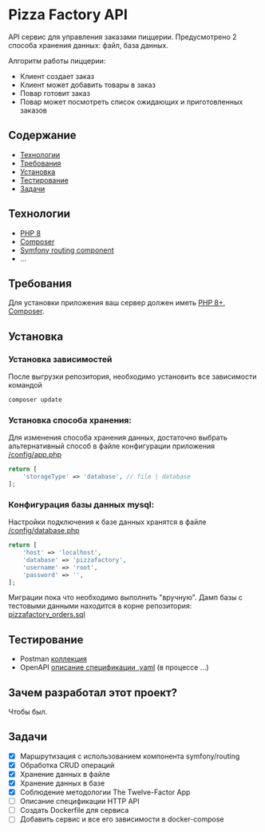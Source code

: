 # Pizza Factory API
API сервис для управления заказами пиццерии.  Предусмотрено 2 способа хранения данных: файл, база данных.

Алгоритм работы пиццерии:
* Клиент создает заказ
* Клиент может добавить товары в заказ
* Повар готовит заказ
* Повар может посмотреть список ожидающих и приготовленных заказов

## Содержание
- [Технологии](#технологии)
- [Требования](#требования)
- [Установка](#установка)
- [Тестирование](#тестирование)
- [Задачи](#задачи)

## Технологии
- [PHP 8](https://www.php.net/downloads.php)
- [Composer](https://getcomposer.org/)
- [Symfony routing component](https://packagist.org/packages/symfony/routing)
- ...

## Требования
Для установки приложения ваш сервер должен иметь [PHP 8+](https://www.php.net/downloads.php), [Composer](https://getcomposer.org/).

## Установка

### Установка зависимостей

После выгрузки репозитория, необходимо установить все зависимости командой
```sh
composer update
```

### Установка способа хранения:

Для изменения способа хранения данных, достаточно выбрать альтернативный способ в файле конфигурации приложения [/config/app.php](/config/app.php)
```php
return [
    'storageType' => 'database', // file | database
];
```

### Конфигурация базы данных mysql:

Настройки подключения к базе данных хранятся в файле [/config/database.php](/config/database.php)
```php
return [
    'host' => 'localhost',
    'database' => 'pizzafactory',
    'username' => 'root',
    'password' => '',
];
```
Миграции пока что необходимо выполнить "вручную". Дамп базы с тестовыми данными находится в корне репозитория: [pizzafactory_orders.sql](pizzafactory_orders.sql)

## Тестирование

* Postman [коллекция](https://www.postman.com/kirillstan1221/workspace/test/collection/29802884-0ac746ee-0c6b-4ff1-8897-9f55e999d752?action=share&creator=29802884)
* OpenAPI [описание спецификации .yaml](openapi.yaml) (в процессе ...)

## Зачем разработал этот проект?
Чтобы был.

## Задачи
- [x] Маршрутизация с использованием компонента symfony/routing
- [x] Обработка CRUD операций
- [x] Хранение данных в файле
- [x] Хранение данных в базе
- [x] Соблюдение методологии The Twelve-Factor App
- [ ] Описание спецификации HTTP API
- [ ] Создать Dockerfile для сервиса
- [ ] Добавить сервис и все его зависимости в docker-compose
